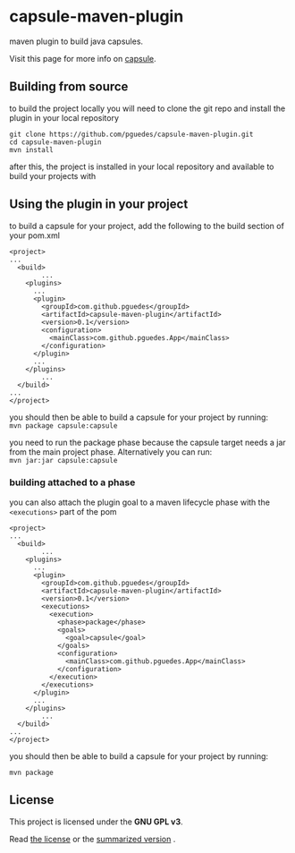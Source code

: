 capsule-maven-plugin
====================

maven plugin to build java capsules.

Visit this page for more info on [capsule](https://github.com/puniverse/capsule).

## Building from source
to build the project locally you will need to clone the git repo and install the plugin in your local repository

```
git clone https://github.com/pguedes/capsule-maven-plugin.git
cd capsule-maven-plugin
mvn install
```

after this, the project is installed in your local repository and available to build your projects with

## Using the plugin in your project
to build a capsule for your project, add the following to the build section of your pom.xml

```
<project>
...
  <build>
		...
    <plugins>
      ...
      <plugin>
        <groupId>com.github.pguedes</groupId>
        <artifactId>capsule-maven-plugin</artifactId>
        <version>0.1</version>
        <configuration>
          <mainClass>com.github.pguedes.App</mainClass>
        </configuration>
      </plugin>
      ...
    </plugins>
		...
  </build>
...
</project>
```

you should then be able to build a capsule for your project by running:  
```mvn package capsule:capsule```

you need to run the package phase because the capsule target needs a jar from the main project phase. Alternatively you can run:  
```mvn jar:jar capsule:capsule```


### building attached to a phase
you can also attach the plugin goal to a maven lifecycle phase with the ```<executions>``` part of the pom

```
<project>
...
  <build>
		...
    <plugins>
      ...
      <plugin>
        <groupId>com.github.pguedes</groupId>
        <artifactId>capsule-maven-plugin</artifactId>
        <version>0.1</version>
        <executions>
          <execution>
            <phase>package</phase>
            <goals>
              <goal>capsule</goal>
            </goals>
            <configuration>
              <mainClass>com.github.pguedes.App</mainClass>
            </configuration>
          </execution>
        </executions>
      </plugin>
      ...
    </plugins>
		...
  </build>
...
</project>
```

you should then be able to build a capsule for your project by running:  

```mvn package```

## License
This project is licensed under the **GNU GPL v3**.  

Read [the license](http://www.gnu.org/licenses/gpl.txt) or the [summarized version](https://tldrlegal.com/license/gnu-general-public-license-v3-(gpl-3)) .
